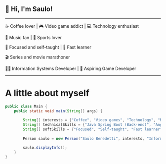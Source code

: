 ## 👋 Hi, I'm Saulo!

---

☕ Coffee lover | 🎮 Video game addict | 💻 Technology enthusiast

🎵 Music fan | 🏀 Sports lover

💪 Focused and self-taught | 🚀 Fast learner

🎬 Series and movie marathoner

👨‍💻 Information Systems Developer | 🎯 Aspiring Game Developer

---

# A little about myself

```java
public class Main {
    public static void main(String[] args) {
    
        String[] interests = {"Coffee", "Video games", "Technology", "Music", "Sports", "Series", "Movies"};
        String[] technicalSkills = {"Java Spring Boot (Back-end)", "Angular (Front-end)", "PostgreSQL (Database)"};
        String[] softSkills = {"Focused", "Self-taught", "Fast learner"};
        
        Person saulo = new Person("Saulo Benedetti", interests, "Information Systems Developer", "Aspiring Game Developer", technicalSkills, softSkills);

        saulo.displayInfo();
    }
}
